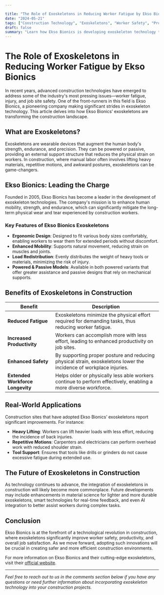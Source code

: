 ```yaml
---

title: "The Role of Exoskeletons in Reducing Worker Fatigue by Ekso Bionics"
date: "2024-05-21"
tags: ["Construction Technology", "Exoskeletons", "Worker Safety", "Productivity", "Innovation", "Ekso Bionics", "Workplace Ergonomics"]
draft: false
summary: "Learn how Ekso Bionics is developing exoskeleton technology to reduce worker fatigue and injury in construction, enhancing productivity and improving overall job site safety."
---
```


# The Role of Exoskeletons in Reducing Worker Fatigue by Ekso Bionics

In recent years, advanced construction technologies have emerged to address some of the industry's most pressing issues—worker fatigue, injury, and job site safety. One of the front-runners in this field is Ekso Bionics, a pioneering company making significant strides in exoskeleton technology. This article delves into how Ekso Bionics’ exoskeletons are transforming the construction landscape.

## What are Exoskeletons?

Exoskeletons are wearable devices that augment the human body's strength, endurance, and precision. They can be powered or passive, providing an external support structure that reduces the physical strain on workers. In construction, where manual labor often involves lifting heavy materials, repetitive motions, and awkward postures, exoskeletons can be game-changers.

## Ekso Bionics: Leading the Charge

Founded in 2005, Ekso Bionics has become a leader in the development of exoskeleton technologies. The company's mission is to enhance human mobility, strength, and endurance, which can significantly mitigate the long-term physical wear and tear experienced by construction workers.

### Key Features of Ekso Bionics Exoskeletons

- **Ergonomic Design**: Designed to fit various body sizes comfortably, enabling workers to wear them for extended periods without discomfort.
- **Enhanced Mobility**: Supports natural movement, reducing strain on muscles and joints.
- **Load Redistribution**: Evenly distributes the weight of heavy tools or materials, minimizing the risk of injury.
- **Powered & Passive Models**: Available in both powered variants that offer greater assistance and passive designs that rely on mechanical supports.

## Benefits of Exoskeletons in Construction

| Benefit                    | Description                                                                                              |
|----------------------------|----------------------------------------------------------------------------------------------------------|
| **Reduced Fatigue**        | Exoskeletons minimize the physical effort required for demanding tasks, thus reducing worker fatigue.      |
| **Increased Productivity** | Workers can accomplish more with less effort, leading to enhanced productivity on job sites.               |
| **Enhanced Safety**        | By supporting proper posture and reducing physical strain, exoskeletons lower the incidence of workplace injuries. |
| **Extended Workforce Longevity** | Helps older or physically less able workers continue to perform effectively, enabling a more diverse workforce. |

## Real-World Applications

Construction sites that have adopted Ekso Bionics’ exoskeletons report significant improvements. For instance:

- **Heavy Lifting**: Workers can lift heavier loads with less effort, reducing the incidence of back injuries.
- **Repetitive Motions**: Carpenters and electricians can perform overhead work with reduced shoulder strain.
- **Tool Support**: Ensures that tools like drills or grinders do not cause excessive fatigue during extended use.

## The Future of Exoskeletons in Construction

As technology continues to advance, the integration of exoskeletons in construction will likely become more commonplace. Future developments may include enhancements in material science for lighter and more durable exoskeletons, smart technologies for real-time feedback, and even AI integration to better assist workers during complex tasks.

## Conclusion

Ekso Bionics is at the forefront of a technological revolution in construction, where exoskeletons significantly improve worker safety, productivity, and overall job satisfaction. As we move forward, adopting such innovations will be crucial in creating safer and more efficient construction environments.

For more information on Ekso Bionics and their cutting-edge exoskeletons, visit their [official website](https://eksobionics.com).

---

*Feel free to reach out to us in the comments section below if you have any questions or need further information about incorporating exoskeleton technology into your construction projects.*
```
